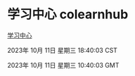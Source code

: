# 学习中心 colearnhub
[学习中心](http://:56308/colearnhub/)

2023年 10月 11日 星期三 18:40:03 CST

2023年 10月 11日 星期三 10:40:03 GMT
